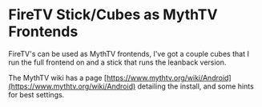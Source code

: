 # FireTV Stick/Cubes as MythTV Frontends
FireTV's can be used as MythTV frontends, I've got a couple cubes that I run the full frontend on and a stick that runs the leanback version.

The MythTV wiki has a page [https://www.mythtv.org/wiki/Android](https://www.mythtv.org/wiki/Android) detailing the install, and some hints for best settings.